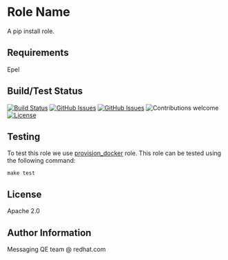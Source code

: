 Role Name
=========

A pip install role.

Requirements
------------

Epel

Build/Test Status
------------

[![Build Status](https://travis-ci.org/rh-messaging-qe/ansible-pip.svg?branch=master)](https://travis-ci.org/rh-messaging-qe/ansible-pip)
[![GitHub Issues](https://img.shields.io/github/issues/rh-messaging-qe/ansible-pip.svg)](https://github.com/rh-messaging-qe/ansible-pip/issues)
[![GitHub Issues](https://img.shields.io/github/issues-pr/rh-messaging-qe/ansible-pip.svg)](https://github.com/rh-messaging-qe/ansible-pip/pulls)
![Contributions welcome](https://img.shields.io/badge/contributions-welcome-brightgreen.svg)
[![License](https://img.shields.io/badge/License-Apache%202.0-blue.svg)](https://opensource.org/licenses/Apache-2.0)

Testing
----------------

To test this role we use [provision_docker](https://github.com/chrismeyersfsu/provision_docker) role. This role can be tested using the following command:

```make test```

License
-------

Apache 2.0

Author Information
------------------

Messaging QE team @ redhat.com
